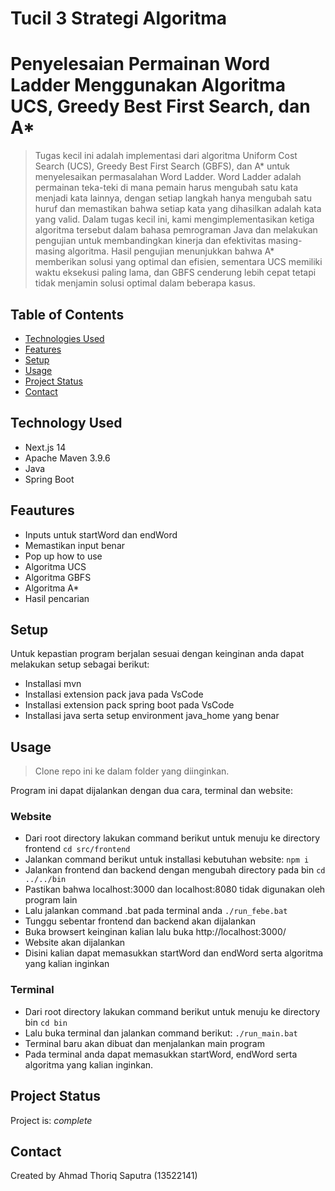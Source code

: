 # Tucil 3 Strategi Algoritma
# Penyelesaian Permainan Word Ladder Menggunakan Algoritma UCS, Greedy Best First Search, dan A*

> Tugas kecil ini adalah implementasi dari algoritma Uniform Cost Search (UCS), Greedy Best First Search (GBFS), dan A* untuk menyelesaikan permasalahan Word Ladder. Word Ladder adalah permainan teka-teki di mana pemain harus mengubah satu kata menjadi kata lainnya, dengan setiap langkah hanya mengubah satu huruf dan memastikan bahwa setiap kata yang dihasilkan adalah kata yang valid. Dalam tugas kecil ini, kami mengimplementasikan ketiga algoritma tersebut dalam bahasa pemrograman Java dan melakukan pengujian untuk membandingkan kinerja dan efektivitas masing-masing algoritma. Hasil pengujian menunjukkan bahwa A* memberikan solusi yang optimal dan efisien, sementara UCS memiliki waktu eksekusi paling lama, dan GBFS cenderung lebih cepat tetapi tidak menjamin solusi optimal dalam beberapa kasus.

## Table of Contents
* [Technologies Used](#technologies-used)
* [Features](#features)
* [Setup](#setup)
* [Usage](#usage)
* [Project Status](#project-status)
* [Contact](#contact)

## Technology Used
- Next.js 14
- Apache Maven 3.9.6
- Java
- Spring Boot

## Feautures
- Inputs untuk startWord dan endWord
- Memastikan input benar
- Pop up how to use
- Algoritma UCS
- Algoritma GBFS
- Algoritma A*
- Hasil pencarian

## Setup
Untuk kepastian program berjalan sesuai dengan keinginan anda dapat melakukan setup sebagai berikut:
- Installasi mvn
- Installasi extension pack java pada VsCode
- Installasi extension pack spring boot pada VsCode
- Installasi java serta setup environment java_home yang benar

## Usage

>Clone repo ini ke dalam folder yang diinginkan.

Program ini dapat dijalankan dengan dua cara, terminal dan website:
### Website
- Dari root directory lakukan command berikut untuk menuju ke directory frontend 
``cd src/frontend``
- Jalankan command berikut untuk installasi kebutuhan website:
```npm i```
- Jalankan frontend dan backend dengan mengubah directory pada bin
```cd ../../bin```
- Pastikan bahwa localhost:3000 dan localhost:8080 tidak digunakan oleh program lain
- Lalu jalankan command .bat pada terminal anda
```./run_febe.bat```
- Tunggu sebentar frontend dan backend akan dijalankan
- Buka browsert keinginan kalian lalu buka http://localhost:3000/
- Website akan dijalankan
- Disini kalian dapat memasukkan startWord dan endWord serta algoritma yang kalian inginkan

### Terminal
- Dari root directory lakukan command berikut untuk menuju ke directory bin
```cd bin```
- Lalu buka terminal dan jalankan command berikut:
```./run_main.bat```
- Terminal baru akan dibuat dan menjalankan main program
- Pada terminal anda dapat memasukkan startWord, endWord serta algoritma yang kalian inginkan.

## Project Status
Project is: _complete_

## Contact
Created by
Ahmad Thoriq Saputra (13522141) 